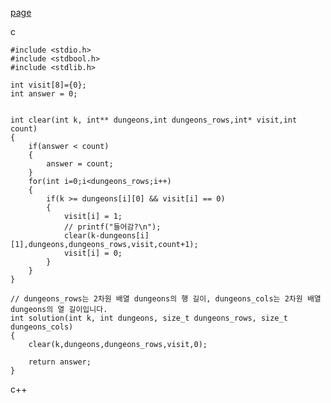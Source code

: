 [page](https://programmers.co.kr/learn/courses/30/lessons/87946?language=cpp)

c

    #include <stdio.h>
    #include <stdbool.h>
    #include <stdlib.h>

    int visit[8]={0};
    int answer = 0;


    int clear(int k, int** dungeons,int dungeons_rows,int* visit,int count)
    {
        if(answer < count)
        {
            answer = count;
        }
        for(int i=0;i<dungeons_rows;i++)
        {
            if(k >= dungeons[i][0] && visit[i] == 0)
            {
                visit[i] = 1;
                // printf("들어감?\n");
                clear(k-dungeons[i][1],dungeons,dungeons_rows,visit,count+1);
                visit[i] = 0;
            }
        }
    }

    // dungeons_rows는 2차원 배열 dungeons의 행 길이, dungeons_cols는 2차원 배열 dungeons의 열 길이입니다.
    int solution(int k, int dungeons, size_t dungeons_rows, size_t dungeons_cols) 
    {
        clear(k,dungeons,dungeons_rows,visit,0);

        return answer;
    }
    
c++

